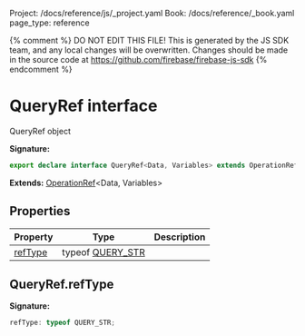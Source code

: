 Project: /docs/reference/js/_project.yaml
Book: /docs/reference/_book.yaml
page_type: reference

{% comment %}
DO NOT EDIT THIS FILE!
This is generated by the JS SDK team, and any local changes will be
overwritten. Changes should be made in the source code at
https://github.com/firebase/firebase-js-sdk
{% endcomment %}

# QueryRef interface
QueryRef object

<b>Signature:</b>

```typescript
export declare interface QueryRef<Data, Variables> extends OperationRef<Data, Variables> 
```
<b>Extends:</b> [OperationRef](./data-connect.operationref.md#operationref_interface)<!-- -->&lt;Data, Variables&gt;

## Properties

|  Property | Type | Description |
|  --- | --- | --- |
|  [refType](./data-connect.queryref.md#queryrefreftype) | typeof [QUERY\_STR](./data-connect.md#query_str) |  |

## QueryRef.refType

<b>Signature:</b>

```typescript
refType: typeof QUERY_STR;
```
